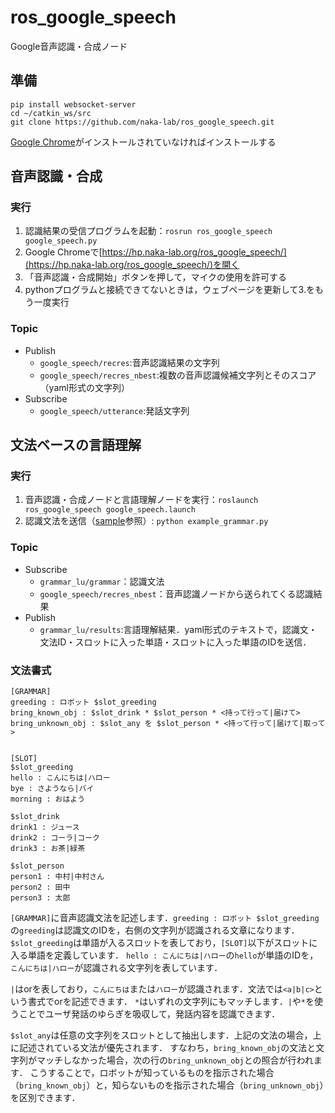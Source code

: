 # ros_google_speech

Google音声認識・合成ノード

## 準備
```
pip install websocket-server
cd ~/catkin_ws/src
git clone https://github.com/naka-lab/ros_google_speech.git
```
[Google Chrome](https://www.google.co.jp/chrome/)がインストールされていなければインストールする

## 音声認識・合成
### 実行
1. 認識結果の受信プログラムを起動：`rosrun ros_google_speech google_speech.py`
2. Google Chromeで[https://hp.naka-lab.org/ros_google_speech/](https://hp.naka-lab.org/ros_google_speech/)を開く
3. 「音声認識・合成開始」ボタンを押して，マイクの使用を許可する
4. pythonプログラムと接続できてないときは，ウェブページを更新して3.をもう一度実行

### Topic
- Publish
  - `google_speech/recres`:音声認識結果の文字列
  - `google_speech/recres_nbest`:複数の音声認識候補文字列とそのスコア（yaml形式の文字列）
- Subscribe
  - `google_speech/utterance`:発話文字列

## 文法ベースの言語理解
### 実行
1. 音声認識・合成ノードと言語理解ノードを実行：`roslaunch ros_google_speech google_speech.launch`
2. 認識文法を送信（[sample](scripts/example_grammar.py)参照）: `python example_grammar.py`

### Topic
- Subscribe
  - `grammar_lu/grammar`：認識文法
  - `google_speech/recres_nbest`：音声認識ノードから送られてくる認識結果
- Publish
  - `grammar_lu/results`:言語理解結果．yaml形式のテキストで，認識文・文法ID・スロットに入った単語・スロットに入った単語のIDを送信．

### 文法書式
```
[GRAMMAR]
greeding : ロボット $slot_greeding
bring_known_obj : $slot_drink * $slot_person * <持って行って|届けて>
bring_unknown_obj : $slot_any を $slot_person * <持って行って|届けて|取って>


[SLOT]
$slot_greeding
hello : こんにちは|ハロー
bye : さようなら|バイ
morning : おはよう

$slot_drink
drink1 : ジュース
drink2 : コーラ|コーク
drink3 : お茶|緑茶

$slot_person
person1 : 中村|中村さん
person2 : 田中
person3 : 太郎
```
`[GRAMMAR]`に音声認識文法を記述します．`greeding : ロボット $slot_greeding`の`greeding`は認識文のIDを，右側の文字列が認識される文章になります．
`$slot_greeding`は単語が入るスロットを表しており，`[SLOT]`以下がスロットに入る単語を定義しています．
`hello : こんにちは|ハロー`の`hello`が単語のIDを，`こんにちは|ハロー`が認識される文字列を表しています．

`|`はorを表しており，`こんにちは`または`ハロー`が認識されます．文法では`<a|b|c>`という書式でorを記述できます．
`*`はいずれの文字列にもマッチします．`|`や`*`を使うことでユーザ発話のゆらぎを吸収して，発話内容を認識できます．

`$slot_any`は任意の文字列をスロットとして抽出します．上記の文法の場合，上に記述されている文法が優先されます．
すなわち，`bring_known_obj`の文法と文字列がマッチしなかった場合，次の行の`bring_unknown_obj`との照合が行われます．
こうすることで，ロボットが知っているものを指示された場合（`bring_known_obj`）と，知らないものを指示された場合（`bring_unknown_obj`）を区別できます．
